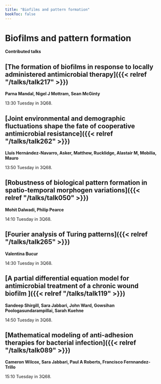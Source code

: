 ```yaml
---
title: "Biofilms and pattern formation"
bookToc: false
---
```


# Biofilms and pattern formation

**Contributed talks**


## [The formation of biofilms in response to locally administered antimicrobial therapy]({{< relref "/talks/talk217" >}})

**Parna Mandal, Nigel J Mottram, Sean McGinty**

13:30 Tuesday in 3Q68.


## [Joint environmental and demographic fluctuations shape the fate of cooperative antimicrobial resistance]({{< relref "/talks/talk262" >}})

**Lluís Hernández-Navarro, Asker, Matthew, Rucklidge, Alastair M, Mobilia, Mauro**

13:50 Tuesday in 3Q68.


## [Robustness of biological pattern formation in spatio-temporal morphogen variations]({{< relref "/talks/talk050" >}})

**Mohit Dalwadi, Philip Pearce**

14:10 Tuesday in 3Q68.


## [Fourier analysis of Turing patterns]({{< relref "/talks/talk265" >}})

**Valentina Bucur**

14:30 Tuesday in 3Q68.


## [A partial differential equation model for antimicrobial treatment of a chronic wound biofilm ]({{< relref "/talks/talk119" >}})

**Sandeep Shirgill, Sara Jabbari, John Ward, Gowsihan Poologasundarampillai, Sarah Kuehne**

14:50 Tuesday in 3Q68.


## [Mathematical modeling of anti-adhesion therapies for bacterial infection]({{< relref "/talks/talk089" >}})

**Cameron Wilcox, Sara Jabbari, Paul A Roberts, Francisco Fernnandez-Trillo**

15:10 Tuesday in 3Q68.


